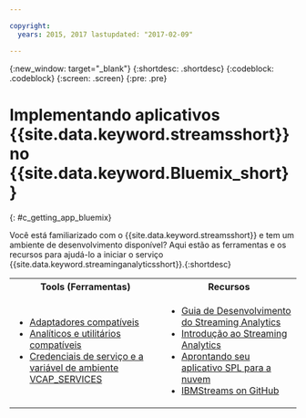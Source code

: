 ```yaml
---

copyright:
  years: 2015, 2017 lastupdated: "2017-02-09"

---
```


<!-- Attribute definitions --> 
{:new_window: target="_blank"}
{:shortdesc: .shortdesc}
{:codeblock: .codeblock}
{:screen: .screen}
{:pre: .pre}

# Implementando aplicativos {{site.data.keyword.streamsshort}} no {{site.data.keyword.Bluemix_short}}
{: #c_getting_app_bluemix}


 Você está familiarizado com o {{site.data.keyword.streamsshort}} e tem um ambiente de desenvolvimento disponível? Aqui estão as ferramentas e os recursos para ajudá-lo a iniciar o serviço {{site.data.keyword.streaminganalyticsshort}}.{:shortdesc}

<table summary="Essa tabela fornece uma lista de ferramentas e recursos necessários para desenvolver e implementar os seus aplicativos {{site.data.keyword.streamsshort}}.">
  <tr>
    <th>Tools (Ferramentas)<br></th>
    <th>Recursos<br></th>
  </tr>
  <tr>
    <td>
      <ul>
        <li><a href="/docs/services/StreamingAnalytics/c_compatible_adapters.html" target="_blank">Adaptadores compatíveis</a><br></li>
        <li><a href="/docs/services/StreamingAnalytics/c_analytics_utilities.html" target="_blank">Analíticos e utilitários compatíveis</a><br></li>
        <li><a href="/docs/services/StreamingAnalytics/r_vcap_services.html#r_vcap_services" target="_blank">Credenciais de serviço e a variável de ambiente VCAP_SERVICES</a><br></li>
      </ul>    
    </td>
    <td>
      <ul>
        <li><a href="https://developer.ibm.com/streamsdev/docs/bluemix-streaming-analytics-development-guide/" target="_blank">Guia de Desenvolvimento do Streaming
Analytics</a><br></li>
        <li><a href="/docs/services/StreamingAnalytics/index.html" target="_blank">Introdução ao Streaming Analytics</a><br></li>
        <li><a href="https://developer.ibm.com/streamsdev/docs/getting-spl-application-ready-cloud" target="_blank">Aprontando seu aplicativo SPL para a nuvem</a><br></li>
        <li><a href="https://github.com/IBMStreams" target="_blank">IBMStreams on
GitHub</a><br></li>
      </ul>    
    </td>
  </tr>
</table>
